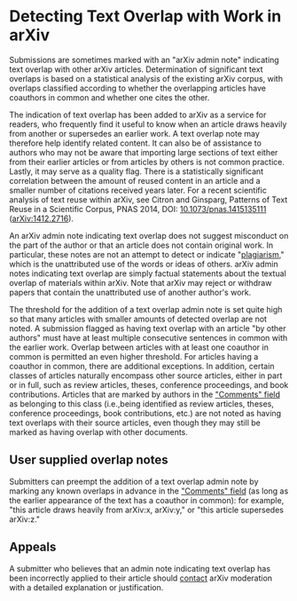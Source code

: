 Detecting Text Overlap with Work in arXiv
=========================================

Submissions are sometimes marked with an "arXiv admin note" indicating
text overlap with other arXiv articles. Determination of significant
text overlaps is based on a statistical analysis of the existing arXiv
corpus, with overlaps classified according to whether the overlapping
articles have coauthors in common and whether one cites the other.

The indication of text overlap has been added to arXiv as a service for
readers, who frequently find it useful to know when an article draws
heavily from another or supersedes an earlier work. A text overlap note
may therefore help identify related content. It can also be of
assistance to authors who may not be aware that importing large sections
of text either from their earlier articles or from articles by others is
not common practice. Lastly, it may serve as a quality flag. There is a
statistically significant correlation between the amount of reused
content in an article and a smaller number of citations received years
later. For a recent scientific analysis of text reuse within arXiv, see
Citron and Ginsparg, Patterns of Text Reuse in a Scientific Corpus, PNAS
2014, DOI:
[10.1073/pnas.1415135111](http://doi.org/10.1073/pnas.1415135111)
([arXiv:1412.2716](http://arxiv.org/abs/1412.2716)).

An arXiv admin note indicating text overlap does not suggest misconduct
on the part of the author or that an article does not contain original
work. In particular, these notes are not an attempt to detect or
indicate
"[plagiarism](http://digitalliteracy.cornell.edu/integrity/dpl3320.html),"
which is the unattributed use of the words or ideas of others. arXiv
admin notes indicating text overlap are simply factual statements about
the textual overlap of materials within arXiv. Note that arXiv may
reject or withdraw papers that contain the unattributed use of another
author's work.

The threshold for the addition of a text overlap admin note is set quite
high so that many articles with smaller amounts of detected overlap are
not noted. A submission flagged as having text overlap with an article
"by other authors" must have at least multiple consecutive sentences in
common with the earlier work. Overlap between articles with at least one
coauthor in common is permitted an even higher threshold. For articles
having a coauthor in common, there are additional exceptions. In
addition, certain classes of articles naturally encompass other source
articles, either in part or in full, such as review articles, theses,
conference proceedings, and book contributions. Articles that are marked
by authors in the ["Comments" field](/help/prep.md#comments)
as belonging to this class (i.e.,being identified as review articles, theses, 
conference proceedings, book contributions, etc.) are not noted as having text 
overlaps with their source articles, even though they may still be marked as
having overlap with other documents.

## User supplied overlap notes 

Submitters can preempt the addition of a text overlap admin note by
marking any known overlaps in advance in the 
["Comments" field](/help/prep.md#comments)
(as long as the earlier appearance of the text has a coauthor in common): for
example, "this article draws heavily from arXiv:x, arXiv:y," or "this
article supersedes arXiv:z."

## Appeals

A submitter who believes that an admin note indicating text overlap has
been incorrectly applied to their article should [contact](/help/contact.md)
arXiv moderation with a detailed explanation or justification.

